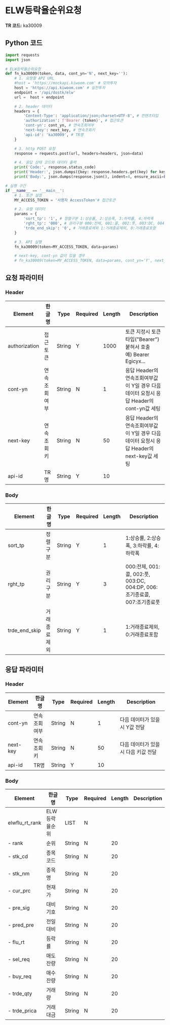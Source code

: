 # ELW등락율순위요청

**TR 코드:** ka30009

## Python 코드

```python
import requests
import json

# ELW등락율순위요청
def fn_ka30009(token, data, cont_yn='N', next_key=''):
	# 1. 요청할 API URL
	#host = 'https://mockapi.kiwoom.com' # 모의투자
	host = 'https://api.kiwoom.com' # 실전투자
	endpoint = '/api/dostk/elw'
	url =  host + endpoint

	# 2. header 데이터
	headers = {
		'Content-Type': 'application/json;charset=UTF-8', # 컨텐츠타입
		'authorization': f'Bearer {token}', # 접근토큰
		'cont-yn': cont_yn, # 연속조회여부
		'next-key': next_key, # 연속조회키
		'api-id': 'ka30009', # TR명
	}

	# 3. http POST 요청
	response = requests.post(url, headers=headers, json=data)

	# 4. 응답 상태 코드와 데이터 출력
	print('Code:', response.status_code)
	print('Header:', json.dumps({key: response.headers.get(key) for key in ['next-key', 'cont-yn', 'api-id']}, indent=4, ensure_ascii=False))
	print('Body:', json.dumps(response.json(), indent=4, ensure_ascii=False))  # JSON 응답을 파싱하여 출력

# 실행 구간
if __name__ == '__main__':
	# 1. 토큰 설정
	MY_ACCESS_TOKEN = '사용자 AccessToken'# 접근토큰

	# 2. 요청 데이터
	params = {
		'sort_tp': '1', # 정렬구분 1:상승률, 2:상승폭, 3:하락률, 4:하락폭
		'rght_tp': '000', # 권리구분 000:전체, 001:콜, 002:풋, 003:DC, 004:DP, 006:조기종료콜, 007:조기종료풋
		'trde_end_skip': '0', # 거래종료제외 1:거래종료제외, 0:거래종료포함
	}

	# 3. API 실행
	fn_ka30009(token=MY_ACCESS_TOKEN, data=params)

	# next-key, cont-yn 값이 있을 경우
	# fn_ka30009(token=MY_ACCESS_TOKEN, data=params, cont_yn='Y', next_key='nextkey..')
```

## 요청 파라미터

### Header
| Element | 한글명 | Type | Required | Length | Description |
|---------|--------|------|----------|--------|-------------|
| authorization | 접근토큰 | String | Y | 1000 | 토큰 지정시 토큰타입("Bearer") 붙혀서 호출<br>예) Bearer Egicyx... |
| cont-yn | 연속조회여부 | String | N | 1 | 응답 Header의 연속조회여부값이 Y일 경우 다음데이터 요청시 응답 Header의 cont-yn값 세팅 |
| next-key | 연속조회키 | String | N | 50 | 응답 Header의 연속조회여부값이 Y일 경우 다음데이터 요청시 응답 Header의 next-key값 세팅 |
| api-id | TR명 | String | Y | 10 |  |

### Body
| Element | 한글명 | Type | Required | Length | Description |
|---------|--------|------|----------|--------|-------------|
| sort_tp | 정렬구분 | String | Y | 1 | 1:상승률, 2:상승폭, 3:하락률, 4:하락폭 |
| rght_tp | 권리구분 | String | Y | 3 | 000:전체, 001:콜, 002:풋, 003:DC, 004:DP, 006:조기종료콜, 007:조기종료풋 |
| trde_end_skip | 거래종료제외 | String | Y | 1 | 1:거래종료제외, 0:거래종료포함 |

## 응답 파라미터

### Header
| Element | 한글명 | Type | Required | Length | Description |
|---------|--------|------|----------|--------|-------------|
| cont-yn | 연속조회여부 | String | N | 1 | 다음 데이터가 있을시 Y값 전달 |
| next-key | 연속조회키 | String | N | 50 | 다음 데이터가 있을시 다음 키값 전달 |
| api-id | TR명 | String | Y | 10 |  |

### Body
| Element | 한글명 | Type | Required | Length | Description |
|---------|--------|------|----------|--------|-------------|
| elwflu_rt_rank | ELW등락율순위 | LIST | N |  |  |
| - rank | 순위 | String | N | 20 |  |
| - stk_cd | 종목코드 | String | N | 20 |  |
| - stk_nm | 종목명 | String | N | 20 |  |
| - cur_prc | 현재가 | String | N | 20 |  |
| - pre_sig | 대비기호 | String | N | 20 |  |
| - pred_pre | 전일대비 | String | N | 20 |  |
| - flu_rt | 등락률 | String | N | 20 |  |
| - sel_req | 매도잔량 | String | N | 20 |  |
| - buy_req | 매수잔량 | String | N | 20 |  |
| - trde_qty | 거래량 | String | N | 20 |  |
| - trde_prica | 거래대금 | String | N | 20 |  |